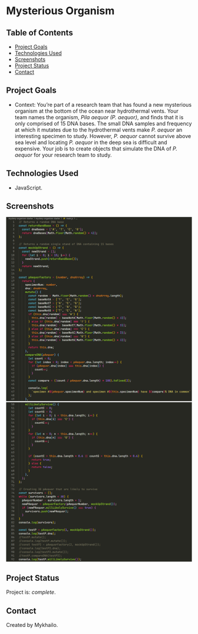 # Mysterious Organism

## Table of Contents

- [Project Goals](#project-goals)
- [Technologies Used](#technologies-used)
- [Screenshots](#screenshots)
- [Project Status](#project-status)
- [Contact](#contact)

## Project Goals

- Context: You’re part of a research team that has found a new mysterious organism at the bottom of the ocean near hydrothermal vents. Your team names the organism, _Pila aequor (P. aequor)_, and finds that it is only comprised of 15 DNA bases. The small DNA samples and frequency at which it mutates due to the hydrothermal vents make _P. aequor_ an interesting specimen to study. However, _P. aequor_ cannot survive above sea level and locating _P. aequor_ in the deep sea is difficult and expensive. Your job is to create objects that simulate the DNA of _P. aequor_ for your research team to study.

## Technologies Used

- JavaScript.

## Screenshots

![Example screenshot](./img/screenshot_1.png)
![Example screenshot](./img/screenshot_2.png)

## Project Status

Project is: _complete_.

## Contact

Created by Mykhailo.
